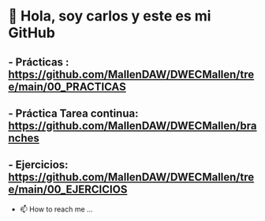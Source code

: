 #  👋 Hola, soy carlos y este es mi GitHub

## - Prácticas : https://github.com/MallenDAW/DWECMallen/tree/main/00_PRACTICAS
## - Práctica Tarea continua: https://github.com/MallenDAW/DWECMallen/branches
## - Ejercicios: https://github.com/MallenDAW/DWECMallen/tree/main/00_EJERCICIOS
- 📫 How to reach me ...

<!---
MallenDAW/MallenDAW is a ✨ special ✨ repository because its `README.md` (this file) appears on your GitHub profile.
You can click the Preview link to take a look at your changes.
--->
